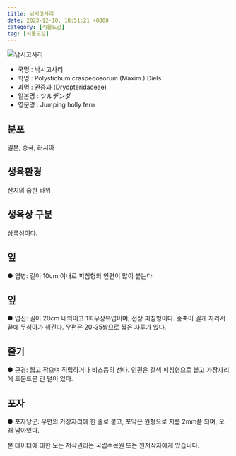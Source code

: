 ```yaml
---
title: 낚시고사리
date: 2023-12-10, 18:51:21 +0800
category: [식물도감]
tag: [식물도감]
---
```




![낚시고사리](http://www.nature.go.kr/fileUpload/plants/basic/Polypodiaceae/Polystichum/3345/1_th2.JPG)
- 국명 : 낚시고사리
- 학명 : Polystichum craspedosorum (Maxim.) Diels
- 과명 : 관중과 (Dryopteridaceae)
- 일본명 : ツルデンダ
- 영문명 : Jumping holly fern


## 분포
일본, 중국, 러시아 
## 생육환경
산지의 습한 바위 
## 생육상 구분
상록성이다. 
## 잎
● 엽병: 길이 10cm 이내로 피침형의 인편이 많이 붙는다. 
## 잎
● 엽신: 길이 20cm 내외이고 1회우상복엽이며, 선상 피침형이다. 중축이 길게 자라서 끝에 무성아가 생긴다. 우편은 20-35쌍으로 짧은 자루가 있다. 
## 줄기
● 근경: 짧고 작으며 직립하거나 비스듬히 선다. 인편은 갈색 피침형으로 붙고 가장자리에 드문드문 긴 털이 있다. 
## 포자
● 포자낭군: 우편의 가장자리에 한 줄로 붙고, 포막은 원형으로 지름 2mm쯤 되며, 오래 남아있다. 






본 데이터에 대한 모든 저작권리는 국립수목원 또는 원저작자에게 있습니다.
